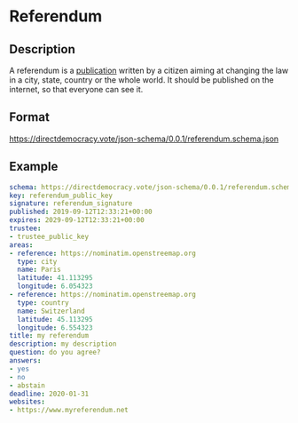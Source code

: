 # Referendum

## Description

A referendum is a [publication](publication.md) written by a citizen aiming at changing the law in a city, state, country or the whole world.
It should be published on the internet, so that everyone can see it.

## Format

https://directdemocracy.vote/json-schema/0.0.1/referendum.schema.json

## Example

```yaml
schema: https://directdemocracy.vote/json-schema/0.0.1/referendum.schema.json
key: referendum_public_key
signature: referendum_signature
published: 2019-09-12T12:33:21+00:00
expires: 2029-09-12T12:33:21+00:00
trustee:
- trustee_public_key
areas:
- reference: https://nominatim.openstreemap.org
  type: city
  name: Paris
  latitude: 41.113295
  longitude: 6.054323 
- reference: https://nominatim.openstreemap.org
  type: country
  name: Switzerland
  latitude: 45.113295
  longitude: 6.554323 
title: my referendum
description: my description
question: do you agree?
answers:
- yes
- no
- abstain
deadline: 2020-01-31
websites:
- https://www.myreferendum.net
```
